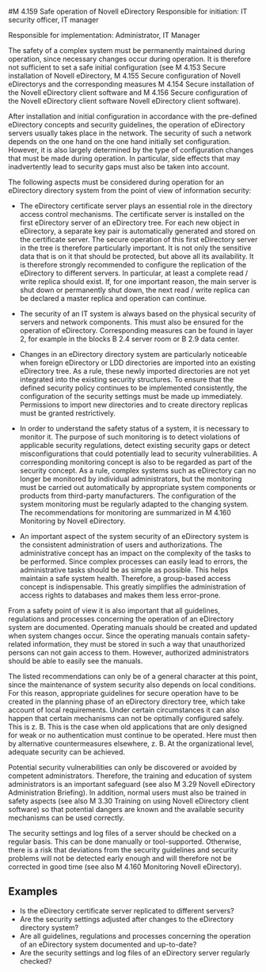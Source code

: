 #M 4.159 Safe operation of Novell eDirectory
Responsible for initiation: IT security officer, IT manager

Responsible for implementation: Administrator, IT Manager

The safety of a complex system must be permanently maintained during operation, since necessary changes occur during operation. It is therefore not sufficient to set a safe initial configuration (see M 4.153 Secure installation of Novell eDirectory, M 4.155 Secure configuration of Novell eDirectorys and the corresponding measures M 4.154 Secure installation of the Novell eDirectory client software and M 4.156 Secure configuration of the Novell eDirectory client software Novell eDirectory client software).

After installation and initial configuration in accordance with the pre-defined eDirectory concepts and security guidelines, the operation of eDirectory servers usually takes place in the network. The security of such a network depends on the one hand on the one hand initially set configuration. However, it is also largely determined by the type of configuration changes that must be made during operation. In particular, side effects that may inadvertently lead to security gaps must also be taken into account.

The following aspects must be considered during operation for an eDirectory directory system from the point of view of information security:

* The eDirectory certificate server plays an essential role in the directory access control mechanisms. The certificate server is installed on the first eDirectory server of an eDirectory tree. For each new object in eDirectory, a separate key pair is automatically generated and stored on the certificate server. The secure operation of this first eDirectory server in the tree is therefore particularly important. It is not only the sensitive data that is on it that should be protected, but above all its availability. It is therefore strongly recommended to configure the replication of the eDirectory to different servers. In particular, at least a complete read / write replica should exist. If, for one important reason, the main server is shut down or permanently shut down, the next read / write replica can be declared a master replica and operation can continue.


* The security of an IT system is always based on the physical security of servers and network components. This must also be ensured for the operation of eDirectory. Corresponding measures can be found in layer 2, for example in the blocks B 2.4 server room or B 2.9 data center.


* Changes in an eDirectory directory system are particularly noticeable when foreign eDirectory or LDD directories are imported into an existing eDirectory tree. As a rule, these newly imported directories are not yet integrated into the existing security structures. To ensure that the defined security policy continues to be implemented consistently, the configuration of the security settings must be made up immediately. Permissions to import new directories and to create directory replicas must be granted restrictively.


* In order to understand the safety status of a system, it is necessary to monitor it. The purpose of such monitoring is to detect violations of applicable security regulations, detect existing security gaps or detect misconfigurations that could potentially lead to security vulnerabilities. A corresponding monitoring concept is also to be regarded as part of the security concept. As a rule, complex systems such as eDirectory can no longer be monitored by individual administrators, but the monitoring must be carried out automatically by appropriate system components or products from third-party manufacturers. The configuration of the system monitoring must be regularly adapted to the changing system. The recommendations for monitoring are summarized in M 4.160 Monitoring by Novell eDirectory.


* An important aspect of the system security of an eDirectory system is the consistent administration of users and authorizations. The administrative concept has an impact on the complexity of the tasks to be performed. Since complex processes can easily lead to errors, the administrative tasks should be as simple as possible. This helps maintain a safe system health. Therefore, a group-based access concept is indispensable. This greatly simplifies the administration of access rights to databases and makes them less error-prone.


From a safety point of view it is also important that all guidelines, regulations and processes concerning the operation of an eDirectory system are documented. Operating manuals should be created and updated when system changes occur. Since the operating manuals contain safety-related information, they must be stored in such a way that unauthorized persons can not gain access to them. However, authorized administrators should be able to easily see the manuals.

The listed recommendations can only be of a general character at this point, since the maintenance of system security also depends on local conditions. For this reason, appropriate guidelines for secure operation have to be created in the planning phase of an eDirectory directory tree, which take account of local requirements. Under certain circumstances it can also happen that certain mechanisms can not be optimally configured safely. This is z. B. This is the case when old applications that are only designed for weak or no authentication must continue to be operated. Here must then by alternative countermeasures elsewhere, z. B. At the organizational level, adequate security can be achieved.

Potential security vulnerabilities can only be discovered or avoided by competent administrators. Therefore, the training and education of system administrators is an important safeguard (see also M 3.29 Novell eDirectory Administration Briefing). In addition, normal users must also be trained in safety aspects (see also M 3.30 Training on using Novell eDirectory client software) so that potential dangers are known and the available security mechanisms can be used correctly.

The security settings and log files of a server should be checked on a regular basis. This can be done manually or tool-supported. Otherwise, there is a risk that deviations from the security guidelines and security problems will not be detected early enough and will therefore not be corrected in good time (see also M 4.160 Monitoring Novell eDirectory).



## Examples 
* Is the eDirectory certificate server replicated to different servers?
* Are the security settings adjusted after changes to the eDirectory directory system?
* Are all guidelines, regulations and processes concerning the operation of an eDirectory system documented and up-to-date?
* Are the security settings and log files of an eDirectory server regularly checked?




